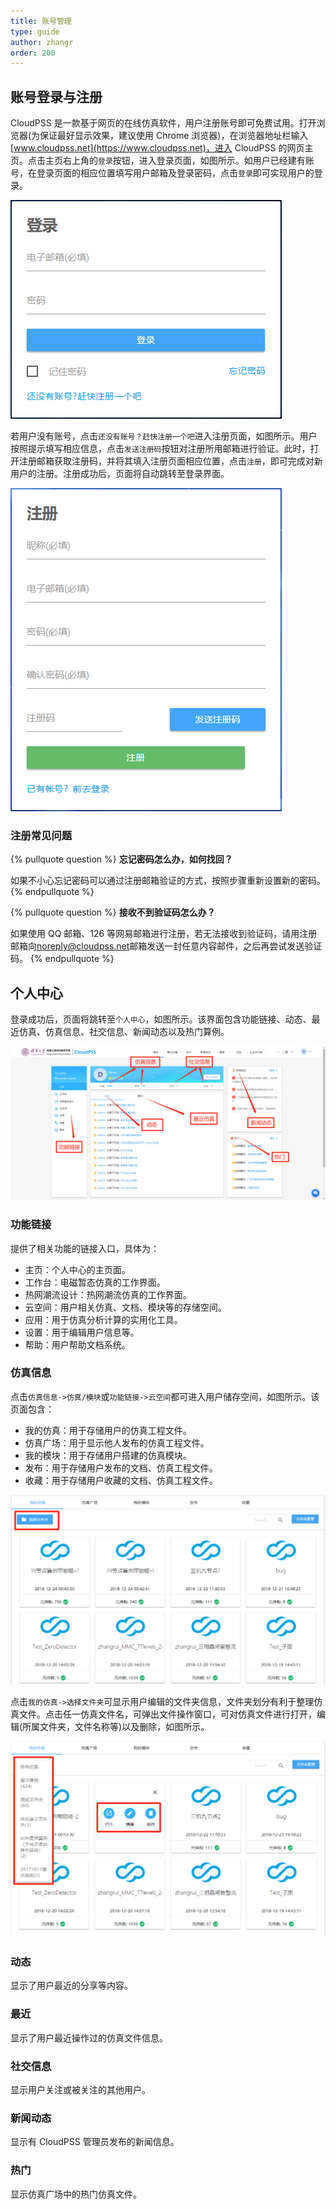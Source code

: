 ```yaml
---
title: 账号管理
type: guide
author: zhangr
order: 200
---
```


## 账号登录与注册

CloudPSS 是一款基于网页的在线仿真软件，用户注册账号即可免费试用。打开浏览器(为保证最好显示效果，建议使用 Chrome 浏览器)，在浏览器地址栏输入[www.cloudpss.net](https://www.cloudpss.net)，进入 CloudPSS 的网页主页。点击主页右上角的`登录`按钮，进入登录页面，如图所示。如用户已经建有账号，在登录页面的相应位置填写用户邮箱及登录密码，点击`登录`即可实现用户的登录。

![用户登录界面](User1/Z1.png '用户登录界面')

若用户没有账号，点击`还没有账号？赶快注册一个吧`进入注册页面，如图所示。用户按照提示填写相应信息，点击`发送注册码`按钮对注册所用邮箱进行验证。此时，打开注册邮箱获取注册码，并将其填入注册页面相应位置，点击`注册`，即可完成对新用户的注册。注册成功后，页面将自动跳转至登录界面。

![用户注册界面](User1/Z2.png '用户注册界面')

### 注册常见问题

{% pullquote question %}
**忘记密码怎么办，如何找回？**

如果不小心忘记密码可以通过注册邮箱验证的方式，按照步骤重新设置新的密码。
{% endpullquote %}

{% pullquote question %}
**接收不到验证码怎么办？**

如果使用 QQ 邮箱、126 等网易邮箱进行注册，若无法接收到验证码，请用注册邮箱向<noreply@cloudpss.net>邮箱发送一封任意内容邮件，之后再尝试发送验证码。
{% endpullquote %}

## 个人中心

登录成功后，页面将跳转至`个人中心`，如图所示。该界面包含功能链接、动态、最近仿真、仿真信息、社交信息、新闻动态以及热门算例。

![个人中心界面](User1/Z3.png '个人中心界面')

### 功能链接

提供了相关功能的链接入口，具体为：

- 主页：个人中心的主页面。
- 工作台：电磁暂态仿真的工作界面。
- 热网潮流设计：热网潮流仿真的工作界面。
- 云空间：用户相关仿真、文档、模块等的存储空间。
- 应用：用于仿真分析计算的实用化工具。
- 设置：用于编辑用户信息等。
- 帮助：用户帮助文档系统。

### 仿真信息

点击`仿真信息->仿真/模块`或`功能链接->云空间`都可进入用户储存空间，如图所示。该页面包含：

- 我的仿真：用于存储用户的仿真工程文件。
- 仿真广场：用于显示他人发布的仿真工程文件。
- 我的模块：用于存储用户搭建的仿真模块。
- 发布：用于存储用户发布的文档、仿真工程文件。
- 收藏：用于存储用户收藏的文档、仿真工程文件。

![云空间界面1](User1/Z4.png '云空间界面1')

点击`我的仿真->选择文件夹`可显示用户编辑的文件夹信息，文件夹划分有利于整理仿真文件。点击任一仿真文件名，可弹出文件操作窗口，可对仿真文件进行打开，编辑(所属文件夹，文件名称等)以及删除，如图所示。

![云空间界面2](User1/Z5.png '云空间界面2')

### 动态

显示了用户最近的分享等内容。

### 最近

显示了用户最近操作过的仿真文件信息。  


### 社交信息

显示用户关注或被关注的其他用户。

### 新闻动态

显示有 CloudPSS 管理员发布的新闻信息。

### 热门

显示仿真广场中的热门仿真文件。
